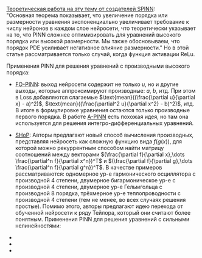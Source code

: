[Теоретическая работа на эту тему от создателей SPINN](https://proceedings.neurips.cc/paper_files/paper/2024/file/00532321a253959cedc4f971b5524131-Paper-Conference.pdf):  
"Основная теорема показывает, что увеличение порядка или размерности уравнения экспоненциально увеличивает требование к числу нейронов в каждом слое нейросети, что теоретически указывает на то, что PINN сложнее оптимизировать для уравнений высокого порядка или высокой размерности. Мы также обосновываем, что порядок PDE усиливает негативное влияние размерности." Но в этой статье рассматривается только случай, когда функция активации ReLu.

Применения PINN для решения уравнений с производными высокого порядка:  

* [FO-PINN](https://pdf.sciencedirectassets.com/271096/1-s2.0-S0955799725X00047/1-s2.0-S0955799725000499/main.pdf?X-Amz-Security-Token=IQoJb3JpZ2luX2VjEHcaCXVzLWVhc3QtMSJHMEUCIAOPNViqvsOj0zH9QLYRcfRXbIw2VrxDI2PSwqtxpTwXAiEA0nCcTExZIw3HUW0G8tiEClykt%2BpXeS8j5KaxuPGDN%2FEqswUIEBAFGgwwNTkwMDM1NDY4NjUiDHqRsGOQ6cpczCStDCqQBQh14D64wyQH4Bl6xd8%2BpAC2M9K3wbe0jyQigsO8BU01vpIcrOeiOvoXTczJOVQwwFR2iCan3etQtWMhQdUvui0KRrtiwYYTsms%2BJuyz2SSbiMWyD%2FNTeHImyw53yivwhFptMjBiK%2FdkC8UyaOnLpSFzaHFTQ7w8n4t7GQzYD%2FNAT0JoCumvsfDyg8JStMWfLTFDHTnUyjoigeAmaFh%2BO%2F0dO7nlmu2VbWJ%2BAD4uOfGyBZ4PKnO%2F4w0IhKsed2ZCnkXMmt16eENXmSWtBh15JVUYMRylvwbk4A9bSlgYNSLOl4xlXN93bM4NGqJgy4BEXuSPHkMmKdlp4Kz1WmQsco4O5lDywUnZY5%2BpooI6vY4pTrpjvf3mmLvzAbbMbOnfrIco8%2FDAVC8UUCBlP1rlL9nijgpGZiPcq71vXIUrlXDiE06jzJX4h9SQ%2FTm7EPj%2FEKbLBHsRE8ZG4QVm7AT5A5lWRN0%2FOIaKQfQyp75P%2FMWVgU3%2BROh3%2Fxc3kglJSJ2o9hVHHJn7dtVyCVBpRlJEp41DYN0JBtAEymrAtCvXDrgEg2nWi6YbI5bGefriBiDtx%2FF%2BpFfsyHSEKq94F%2FTQzte4OlamdClVEtZumzK6F0GUTpk3ymIEXK3kvIcoYJjWOvo%2Fqf%2Fhqs4hoyAxwrZ9O4PC3vT6NnmwaYbWrg2M4WXkPjLcH%2BAv%2Fb6FJ%2B2ehRtbMeT07t9Vp%2FAeY3EDs3UklgEU43fMXf5fQvYVit5mEPHYXuTOTOQtSZDzRjw2k5gcGGibGvjhkuZIO8EvZP6qtDqXS4gTKOaRK2JtdShxPsK6CtUDdhtYfCAsvSYbdKjSZLeVuVZ8rt2mfqaeh8f0f53v%2FIOX%2BS%2F9bP4u6IeVXqa1MM64p8AGOrEBP%2F0g2%2BfiRse4XUSPwNo7C3zkw72Wke6B3uCyX6QLc9rmNlmxeVc3UxGmcDOhnLynIr6PdxNCvkcTFKhhU44lflPj2XH4g7FM%2BMM%2BrdgQTR9OQYsuVSNNedcKFYf3JYdj49WsYSxpzbosO1DoEyM7bIjFifAKs12NH%2FVHEuM0dRaWWZ6dEzq2OZkXRvkAz6anz8gc3ZRMO1R3tXF8EWbb2RcwzHYb3G6aiCSncLQpEdum&X-Amz-Algorithm=AWS4-HMAC-SHA256&X-Amz-Date=20250424T071511Z&X-Amz-SignedHeaders=host&X-Amz-Expires=300&X-Amz-Credential=ASIAQ3PHCVTYXL6C56YG%2F20250424%2Fus-east-1%2Fs3%2Faws4_request&X-Amz-Signature=74e8d1ad4567e95c970478840ade93b306dd62a1dcb00eb6197d510e736923fc&hash=aef4da82fadd079b97be017fe528d50729adb2bbb081bc72ca6f1d8ca2713ef2&host=68042c943591013ac2b2430a89b270f6af2c76d8dfd086a07176afe7c76c2c61&pii=S0955799725000499&tid=spdf-783564e7-6a93-4fa2-98ab-3f7a509e8104&sid=d6858e1943f07240397b478-37d1218bd64fgxrqb&type=client&tsoh=d3d3LnNjaWVuY2VkaXJlY3QuY29t&rh=d3d3LnNjaWVuY2VkaXJlY3QuY29t&ua=081359575450040707065e&rr=9353ceda9efce498&cc=ru):
выход нейросети содержит не только $u$, но и другие выходы, которые аппроксимируют производные: $a$, $b$, итд. При этом в Loss добавляются слагаемые $\text{mean}((\frac{\partial u}{\partial x} - a)^2)$, $\text{mean}((\frac{\partial^2 u}{\partial x^2} - b)^2)$, итд. В итоге в формулировке уравнения остаются только производные первого порядка. В работе [A-PINN](https://pdf.sciencedirectassets.com/272570/1-s2.0-S0021999122X00120/1-s2.0-S0021999122003229/main.pdf?X-Amz-Security-Token=IQoJb3JpZ2luX2VjEHgaCXVzLWVhc3QtMSJHMEUCIFHUSpqCwy%2FBsxMFicGkGuZCPyH%2B8JlRU0mxQ6UW5Aa9AiEA40E%2FnGbLacPSbO92GdUsBSpemT8OW1%2FMPz6MporKvVgqsQUIEBAFGgwwNTkwMDM1NDY4NjUiDEPTHr1g4FD08fMfhyqOBdgCDwtYE1SAxzEIlsfaqZM%2Bhw2rirF6SvyWjkG7u7jYbepETfxcRCLmVxief%2BeoEhijYZ%2FeBB8LJPwja9MnqlYtyUJHepXPeXXZoEeOu1foTPl99WwO7Q68JkOArxHTI9MeWMkgVijWO%2Fb9lg6jQi6KhPn5NmbHWMVWQhXh7vj%2FvStlqAYHPSz8Rcd3RxvZlkuhP762NpsP202mlGeEOzlPpYzOCIF6YNrM13Vj95cRZkUQLTZp4VIZl5Gd8dhejCF4OQJB3w%2FVn0IA0b%2Bv8lm4uJy67cXJ88fyNN0VODe9KZzVf46ijgjH58J3BAyR%2FZ3Lgfb80vBM3E8PRZHXQyVByK7Q6WXpdPMFlIYN47ytqBoLFAwO9VYI%2Bk7GJPVpnk%2BQRE1PPyZ3Du0aTq3HMEqMjJYWhKqr9rtjbYcAFW8WihbVmzRmTS1q%2BOS23IBHAwZ403AihKRmrcRSC79BpJqI6Bgp6L%2B5x%2BW2Ly5isEjD%2FSMg4rcwwaI7cZZqfQeSu%2BZ%2FaUC9IuUBkqCMJKQGV%2FZcVcUgarY0v0Ccrj5m8b7knXQqft%2BtnnykrkCslSTxk2M8PjXD2g5JlxHlv06kRGxkMQ3S0VsRnFbWjlcqrABVxzBeBSiITGTMpcI%2BGF39s5UK03lWAb%2BxOVE3U3m9pzgz%2BBsQSxZU7aq3TN1dzi8D1K80GzIC7nqA8wM7F8NLWkt%2BnhKEe0VZmnyNxbvy%2Bh06rMo9vzm%2BjlECncx4RDk4GArjUEvP4UHcRSFJeuo%2FhP3WblFQ5iHfOTEQj1OdV%2BQN8q4DbhM1HAo9tORmBLrGbTObD%2FGWSWdI6TpYHyHBXsTIbBEQMCy8K5kuxAucR6i05gkmemQamF0HV77LfTDOyqfABjqxAYakry4CSWYFVIf8d13esRGScWbP4KiMnCyt036Vubqsh%2F3SlvNjSuXN4ZLeQ4mLJ9AtJIhipMbELm%2FjsN07CJce%2FbPWciy7aTkqZT0Xvc2X5NLuXIG53gMXktBqEzKk%2FO1yojOfLjuVZC0cmboImRKZkumQv1srf2afxKX9gaCN7sqGzOueyjITjDSHQNf0GzFbcjVgWHCq3LhQw%2Fo2eJTKXb9Qt8hUDqAbSPjto4zaAw%3D%3D&X-Amz-Algorithm=AWS4-HMAC-SHA256&X-Amz-Date=20250424T074405Z&X-Amz-SignedHeaders=host&X-Amz-Expires=300&X-Amz-Credential=ASIAQ3PHCVTY3MS7U7ZP%2F20250424%2Fus-east-1%2Fs3%2Faws4_request&X-Amz-Signature=97866c832cffdd0e20ea53d78e882df2ea37ce16871fe79435132b9ab1e23c86&hash=72609829269b9af4fbbc437d24b34e9390c0f200ca53112343ce58db42a6c3af&host=68042c943591013ac2b2430a89b270f6af2c76d8dfd086a07176afe7c76c2c61&pii=S0021999122003229&tid=spdf-5264f000-a9ed-468a-9f08-9768e431c3c2&sid=d6858e1943f07240397b478-37d1218bd64fgxrqb&type=client&tsoh=d3d3LnNjaWVuY2VkaXJlY3QuY29t&rh=d3d3LnNjaWVuY2VkaXJlY3QuY29t&ua=081359575450015b510255&rr=9353f92e2c28f116&cc=ru) есть похожая идея, но там она используется для решения интегро-дифференциальных уравнений.  
* [SHoP](https://ojs.aaai.org/index.php/AAAI/article/view/29535):
Авторы предлагают новый способ вычисления производных, представляя нейросеть как сложную функцию вида $f(g(x))$, для которой можно рекуррентным способом найти матрицу соотношений между векторами $(\frac{\partial f}{\partial x},\dots \frac{\partial^n f}{\partial x^n})^T$ и $(\frac{\partial f}{\partial g},\dots \frac{\partial^n f}{\partial g^n})^T$. В качестве примеров рассматриваются: одномерное ур-е гармонического осциллятора с производной 4 степени, двумерное бигармоническое ур-е с производной 4 степени, двумерное ур-е Гельмгольца с производной 8 порядка, трёхмерное ур-е теплопроводности с производной 4 степени (тем не менее, во всех случаях решения простые). Помимо этого, авторы предлагают идею перехода от обученной нейросети к ряду Тейлора, который они считают более понятным.
Применения PINN для решения уравнений с сильными нелинейностями:  

*
*
*
